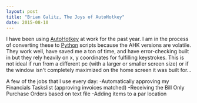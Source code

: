 ```yaml
---
layout: post
title: "Brian Galitz, The Joys of AutoHotkey"
date: 2015-08-10
---
```


I have been using [AutoHotkey](http://www.autohotkey.com/) at work for the past year. I am in the process of converting these to [Python](https://www.python.org/) scripts because the AHK versions are volatile. They work well, have saved me a ton of time, and have error-checking built in but they rely heavily on x, y coordinates for fulfilling keystrokes. This is not ideal if run from a different pc (with a larger or smaller screen size) or if the window isn't completely maximized on the home screen it was built for...

A few of the jobs that I use every day:
-Automatically approving my Financials Taskslist (approving invoices matched)
-Receiving the Bill Only Purchase Orders based on text file
-Adding items to a par location
